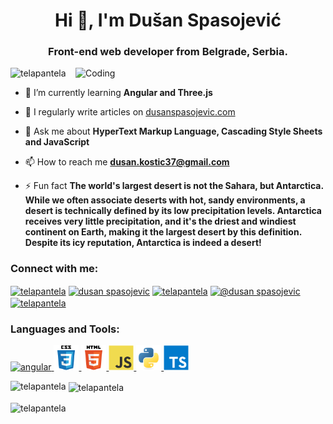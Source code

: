 <h1 align="center">Hi 👋, I'm Dušan Spasojević</h1>
<h3 align="center">Front-end web developer from Belgrade, Serbia.</h3>
<img align="right" alt="Coding" width="400" src="C:\Users\GO\Desktop\coding.gif">

<p align="left"> <img src="https://komarev.com/ghpvc/?username=telapantela&label=Profile%20views&color=0e75b6&style=flat" alt="telapantela" /> </p>

- 🌱 I’m currently learning **Angular and Three.js**

- 📝 I regularly write articles on [dusanspasojevic.com](dusanspasojevic.com)

- 💬 Ask me about **HyperText Markup Language, Cascading Style Sheets and JavaScript**

- 📫 How to reach me **dusan.kostic37@gmail.com**

- ⚡ Fun fact **The world's largest desert is not the Sahara, but Antarctica. While we often associate deserts with hot, sandy environments, a desert is technically defined by its low precipitation levels. Antarctica receives very little precipitation, and it's the driest and windiest continent on Earth, making it the largest desert by this definition. Despite its icy reputation, Antarctica is indeed a desert!**

<h3 align="left">Connect with me:</h3>
<p align="left">
<a href="https://codepen.io/telapantela" target="blank"><img align="center" src="https://raw.githubusercontent.com/rahuldkjain/github-profile-readme-generator/master/src/images/icons/Social/codepen.svg" alt="telapantela" height="30" width="40" /></a>
<a href="https://linkedin.com/in/dusan spasojevic" target="blank"><img align="center" src="https://raw.githubusercontent.com/rahuldkjain/github-profile-readme-generator/master/src/images/icons/Social/linked-in-alt.svg" alt="dusan spasojevic" height="30" width="40" /></a>
<a href="https://instagram.com/telapantela" target="blank"><img align="center" src="https://raw.githubusercontent.com/rahuldkjain/github-profile-readme-generator/master/src/images/icons/Social/instagram.svg" alt="telapantela" height="30" width="40" /></a>
<a href="https://medium.com/@dusan spasojevic" target="blank"><img align="center" src="https://raw.githubusercontent.com/rahuldkjain/github-profile-readme-generator/master/src/images/icons/Social/medium.svg" alt="@dusan spasojevic" height="30" width="40" /></a>
<a href="https://www.youtube.com/c/telapantela" target="blank"><img align="center" src="https://raw.githubusercontent.com/rahuldkjain/github-profile-readme-generator/master/src/images/icons/Social/youtube.svg" alt="telapantela" height="30" width="40" /></a>
</p>

<h3 align="left">Languages and Tools:</h3>
<p align="left"> <a href="https://angular.io" target="_blank" rel="noreferrer"> <img src="https://angular.io/assets/images/logos/angular/angular.svg" alt="angular" width="40" height="40"/> </a> <a href="https://www.w3schools.com/css/" target="_blank" rel="noreferrer"> <img src="https://raw.githubusercontent.com/devicons/devicon/master/icons/css3/css3-original-wordmark.svg" alt="css3" width="40" height="40"/> </a> <a href="https://www.w3.org/html/" target="_blank" rel="noreferrer"> <img src="https://raw.githubusercontent.com/devicons/devicon/master/icons/html5/html5-original-wordmark.svg" alt="html5" width="40" height="40"/> </a> <a href="https://developer.mozilla.org/en-US/docs/Web/JavaScript" target="_blank" rel="noreferrer"> <img src="https://raw.githubusercontent.com/devicons/devicon/master/icons/javascript/javascript-original.svg" alt="javascript" width="40" height="40"/> </a> <a href="https://www.python.org" target="_blank" rel="noreferrer"> <img src="https://raw.githubusercontent.com/devicons/devicon/master/icons/python/python-original.svg" alt="python" width="40" height="40"/> </a> <a href="https://www.typescriptlang.org/" target="_blank" rel="noreferrer"> <img src="https://raw.githubusercontent.com/devicons/devicon/master/icons/typescript/typescript-original.svg" alt="typescript" width="40" height="40"/> </a> </p>

<p><img align="left" src="https://github-readme-stats.vercel.app/api/top-langs?username=telapantela&show_icons=true&locale=en&layout=compact" alt="telapantela" /></p>

<p>&nbsp;<img align="center" src="https://github-readme-stats.vercel.app/api?username=telapantela&show_icons=true&locale=en" alt="telapantela" /></p>

<p><img align="center" src="https://github-readme-streak-stats.herokuapp.com/?user=telapantela&" alt="telapantela" /></p>
